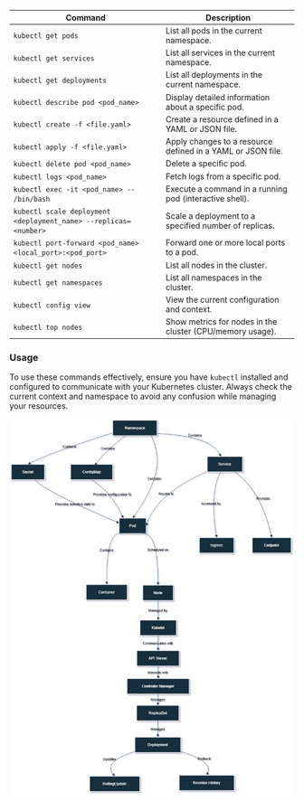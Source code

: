 | **Command**                                  | **Description**                                                   |
|----------------------------------------------|-------------------------------------------------------------------|
| `kubectl get pods`                           | List all pods in the current namespace.                          |
| `kubectl get services`                       | List all services in the current namespace.                     |
| `kubectl get deployments`                    | List all deployments in the current namespace.                  |
| `kubectl describe pod <pod_name>`           | Display detailed information about a specific pod.               |
| `kubectl create -f <file.yaml>`             | Create a resource defined in a YAML or JSON file.               |
| `kubectl apply -f <file.yaml>`              | Apply changes to a resource defined in a YAML or JSON file.     |
| `kubectl delete pod <pod_name>`             | Delete a specific pod.                                          |
| `kubectl logs <pod_name>`                   | Fetch logs from a specific pod.                                 |
| `kubectl exec -it <pod_name> -- /bin/bash`  | Execute a command in a running pod (interactive shell).         |
| `kubectl scale deployment <deployment_name> --replicas=<number>` | Scale a deployment to a specified number of replicas.           |
| `kubectl port-forward <pod_name> <local_port>:<pod_port>` | Forward one or more local ports to a pod.                     |
| `kubectl get nodes`                          | List all nodes in the cluster.                                  |
| `kubectl get namespaces`                     | List all namespaces in the cluster.                             |
| `kubectl config view`                        | View the current configuration and context.                     |
| `kubectl top nodes`                          | Show metrics for nodes in the cluster (CPU/memory usage).      |

### Usage

To use these commands effectively, ensure you have `kubectl` installed and configured to communicate with your Kubernetes cluster. Always check the current context and namespace to avoid any confusion while managing your resources.

![](./images/kubernetes.drawio.png)
